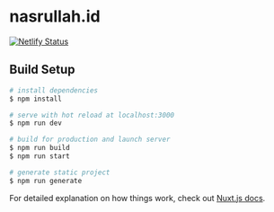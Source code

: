 # nasrullah.id
[![Netlify Status](https://api.netlify.com/api/v1/badges/7a8cab9d-64b3-46e8-9b67-8ebe9674965b/deploy-status)](https://app.netlify.com/sites/nasrullah/deploys)
## Build Setup

```bash
# install dependencies
$ npm install

# serve with hot reload at localhost:3000
$ npm run dev

# build for production and launch server
$ npm run build
$ npm run start

# generate static project
$ npm run generate
```

For detailed explanation on how things work, check out [Nuxt.js docs](https://nuxtjs.org).
